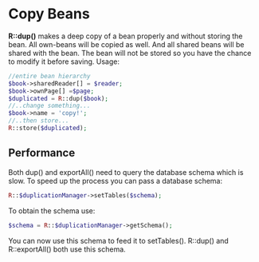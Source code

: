 # Copy Beans

**R::dup()** makes a deep copy of a bean properly and without storing the bean. All own-beans will be copied as well. And
all shared beans will be shared with the bean.
The bean will not be stored so you have the chance to modify it before saving. Usage:

```php
//entire bean hierarchy
$book->sharedReader[] = $reader;
$book->ownPage[] =$page;
$duplicated = R::dup($book);
//..change something...
$book->name = 'copy!';
//..then store...
R::store($duplicated);
```

## Performance

Both dup() and exportAll() need to query the database schema which is slow. To speed up the process you can
pass a database schema:

```php
R::$duplicationManager->setTables($schema);
```

To obtain the schema use:

```php
$schema = R::$duplicationManager->getSchema();
```

You can now use this schema to feed it to setTables(). R::dup() and R::exportAll() both use this schema.

